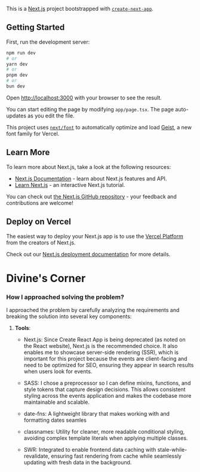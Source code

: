 This is a [Next.js](https://nextjs.org) project bootstrapped with [`create-next-app`](https://nextjs.org/docs/app/api-reference/cli/create-next-app).

## Getting Started

First, run the development server:

```bash
npm run dev
# or
yarn dev
# or
pnpm dev
# or
bun dev
```

Open [http://localhost:3000](http://localhost:3000) with your browser to see the result.

You can start editing the page by modifying `app/page.tsx`. The page auto-updates as you edit the file.

This project uses [`next/font`](https://nextjs.org/docs/app/building-your-application/optimizing/fonts) to automatically optimize and load [Geist](https://vercel.com/font), a new font family for Vercel.

## Learn More

To learn more about Next.js, take a look at the following resources:

- [Next.js Documentation](https://nextjs.org/docs) - learn about Next.js features and API.
- [Learn Next.js](https://nextjs.org/learn) - an interactive Next.js tutorial.

You can check out [the Next.js GitHub repository](https://github.com/vercel/next.js) - your feedback and contributions are welcome!

## Deploy on Vercel

The easiest way to deploy your Next.js app is to use the [Vercel Platform](https://vercel.com/new?utm_medium=default-template&filter=next.js&utm_source=create-next-app&utm_campaign=create-next-app-readme) from the creators of Next.js.

Check out our [Next.js deployment documentation](https://nextjs.org/docs/app/building-your-application/deploying) for more details.


# **Divine's Corner**

### **How I approached solving the problem?**

I approached the problem by carefully analyzing the  requirements and breaking the solution into several key components:

1.  **Tools**:
    - Next.js: Since Create React App is being deprecated (as noted on the React website), Next.js is the recommended choice. It also enables me to showcase server-side rendering (SSR), which is important for this project because the events are client-facing and need to be optimized for SEO, ensuring they appear in search results when users look for events.
    
    - SASS: I chose a preprocessor so I can define mixins, functions, and style tokens that capture design decisions. This allows consistent styling across the events application and makes the codebase more maintainable and scalable.

    - date-fns: A lightweight library that makes working with and formatting dates seamles

    - classnames: Utility for cleaner, more readable conditional styling, avoiding complex template literals when applying multiple classes.

    - SWR: Integrated to enable frontend data caching with stale-while-revalidate, ensuring fast rendering from cache while seamlessly updating with fresh data in the background.

